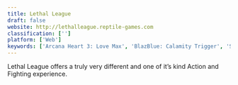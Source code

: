 ```yaml
---
title: Lethal League
draft: false 
website: http://lethalleague.reptile-games.com
classification: ['']
platform: ['Web']
keywords: ['Arcana Heart 3: Love Max', 'BlazBlue: Calamity Trigger', 'Super Smash Bros.', 'Super Smash Bros. Brawl']
---
```

Lethal League offers a truly very different and one of it’s kind Action and Fighting experience.